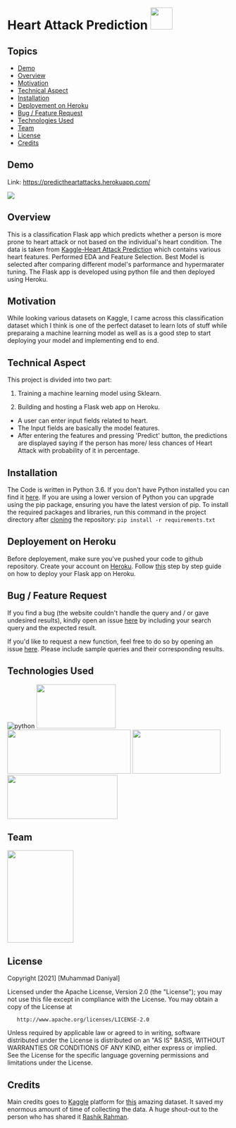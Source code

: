 # Heart Attack Prediction <img src="https://user-images.githubusercontent.com/66221394/130499684-50155db9-b5d5-419e-a627-bd70f176e7f1.png" width="50" height="50">
## Topics
- [Demo](#Demo)
- [Overview](#Overview)
- [Motivation](#Motivation)
- [Technical Aspect](#Technical-Aspect)
- [Installation](#Installation)
- [Deployement on Heroku](#Deployement-on-Heroku)
- [Bug / Feature Request](#Bug-/-Feature-Request)
- [Technologies Used](#Technologies-Used)
- [Team](#Team)
- [License](#License)
- [Credits](#Credits)

## Demo
Link: https://predictheartattacks.herokuapp.com/

[<img src="https://user-images.githubusercontent.com/66221394/130486683-9cfb8b82-79de-44d7-be66-c7a2eb156331.png">](https://predictheartattacks.herokuapp.com/)


## Overview
This is a classification Flask app which predicts whether a person is more prone to heart attack or not based on the individual's heart condition. 
The data is taken from [Kaggle-Heart Attack Prediction](https://www.kaggle.com/rashikrahmanpritom/heart-attack-analysis-prediction-dataset) which contains
various heart features. Performed EDA and Feature Selection. Best Model is selected after comparing different model's parformance and hypermarater tuning.
The Flask app is developed using python file and then deployed using Heroku.

## Motivation
While looking various datasets on Kaggle, I came across this classification dataset which I think is one of the perfect dataset to learn lots of stuff while 
preparaing a machine learning model as well as is a good step to start deploying your model and implementing end to end.

## Technical Aspect
This project is divided into two part:
1. Training a machine learning model using Sklearn.

2. Building and hosting a Flask web app on Heroku.
- A user can enter input fields related to heart.
- The Input fields are basically the model features.
- After entering the features and pressing 'Predict' button, the predictions are displayed saying if the person has more/ less chances of Heart Attack with 
probability of it in percentage.

## Installation
The Code is written in Python 3.6. If you don't have Python installed you can find it [here](https://www.python.org/downloads/). 
If you are using a lower version of Python you can upgrade using the pip package, ensuring you have the latest version of pip. 
To install the required packages and libraries, run this command in the project directory after [cloning](https://www.howtogeek.com/451360/how-to-clone-a-github-repository/)
the repository:
`pip install -r requirements.txt`

## Deployement on Heroku
Before deployement, make sure you've pushed your code to github repository. Create your account on [Heroku](https://dashboard.heroku.com/apps).
Follow [this](https://dev.to/lordofdexterity/deploying-flask-app-on-heroku-using-github-50nh) step by step guide on how to deploy your Flask app on Heroku.
  


## Bug / Feature Request

If you find a bug (the website couldn't handle the query and / or gave undesired results), 
kindly open an issue [here](https://github.com/daniyal214/End-to-End-ML-Projects/issues/new) by including your search query and the expected result.

If you'd like to request a new function, feel free to do so by opening an issue [here](https://github.com/daniyal214/End-to-End-ML-Projects/issues/new). 
Please include sample queries and their corresponding results.

## Technologies Used
![python](https://camo.githubusercontent.com/3cdf9577401a2c7dceac655bbd37fb2f3ee273a457bf1f2169c602fb80ca56f8/68747470733a2f2f666f7274686562616467652e636f6d2f696d616765732f6261646765732f6d6164652d776974682d707974686f6e2e737667)
<img src="https://user-images.githubusercontent.com/66221394/130487933-f4616292-15a6-4d0d-8463-c81fcfe44f64.png" width="180" height="100">
<img src="https://user-images.githubusercontent.com/66221394/130488015-d156d9ba-2b74-4c72-956c-ef5da655c98b.png" width="280" height="100">
<img src="https://user-images.githubusercontent.com/66221394/130488547-ef7a0c7c-ecd9-4c07-8485-d3ab5cce7f3d.png" width="200" height="100">
<img src="https://user-images.githubusercontent.com/66221394/130488284-8f8f1f3d-7015-44dd-865a-566095697572.png" width="250" height="100">

## Team
<img src="https://user-images.githubusercontent.com/66221394/130490754-e043534a-9e0e-44c1-aaf5-fc4453a2b1f9.JPG" width="150" height="210">


## License
Copyright [2021] [Muhammad Daniyal]

   Licensed under the Apache License, Version 2.0 (the "License");
   you may not use this file except in compliance with the License.
   You may obtain a copy of the License at

       http://www.apache.org/licenses/LICENSE-2.0

   Unless required by applicable law or agreed to in writing, software
   distributed under the License is distributed on an "AS IS" BASIS,
   WITHOUT WARRANTIES OR CONDITIONS OF ANY KIND, either express or implied.
   See the License for the specific language governing permissions and
   limitations under the License.

## Credits
Main credits goes to [Kaggle](https://www.kaggle.com/) platform for [this](https://www.kaggle.com/rashikrahmanpritom/heart-attack-analysis-prediction-dataset)
amazing dataset.
It saved my enormous amount of time of collecting the data. 
A huge shout-out to the person who has shared it [Rashik Rahman](https://www.kaggle.com/rashikrahmanpritom).




